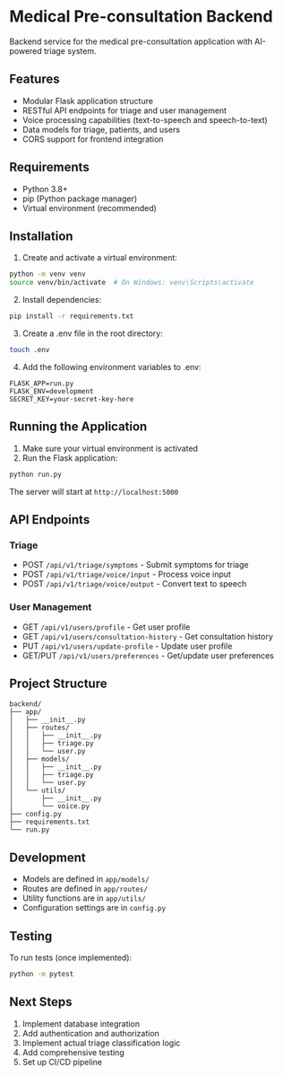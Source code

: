 # Medical Pre-consultation Backend

Backend service for the medical pre-consultation application with AI-powered triage system.

## Features

- Modular Flask application structure
- RESTful API endpoints for triage and user management
- Voice processing capabilities (text-to-speech and speech-to-text)
- Data models for triage, patients, and users
- CORS support for frontend integration

## Requirements

- Python 3.8+
- pip (Python package manager)
- Virtual environment (recommended)

## Installation

1. Create and activate a virtual environment:
```bash
python -m venv venv
source venv/bin/activate  # On Windows: venv\Scripts\activate
```

2. Install dependencies:
```bash
pip install -r requirements.txt
```

3. Create a .env file in the root directory:
```bash
touch .env
```

4. Add the following environment variables to .env:
```
FLASK_APP=run.py
FLASK_ENV=development
SECRET_KEY=your-secret-key-here
```

## Running the Application

1. Make sure your virtual environment is activated
2. Run the Flask application:
```bash
python run.py
```

The server will start at `http://localhost:5000`

## API Endpoints

### Triage

- POST `/api/v1/triage/symptoms` - Submit symptoms for triage
- POST `/api/v1/triage/voice/input` - Process voice input
- POST `/api/v1/triage/voice/output` - Convert text to speech

### User Management

- GET `/api/v1/users/profile` - Get user profile
- GET `/api/v1/users/consultation-history` - Get consultation history
- PUT `/api/v1/users/update-profile` - Update user profile
- GET/PUT `/api/v1/users/preferences` - Get/update user preferences

## Project Structure

```
backend/
├── app/
│   ├── __init__.py
│   ├── routes/
│   │   ├── __init__.py
│   │   ├── triage.py
│   │   └── user.py
│   ├── models/
│   │   ├── __init__.py
│   │   ├── triage.py
│   │   └── user.py
│   └── utils/
│       ├── __init__.py
│       └── voice.py
├── config.py
├── requirements.txt
└── run.py
```

## Development

- Models are defined in `app/models/`
- Routes are defined in `app/routes/`
- Utility functions are in `app/utils/`
- Configuration settings are in `config.py`

## Testing

To run tests (once implemented):
```bash
python -m pytest
```

## Next Steps

1. Implement database integration
2. Add authentication and authorization
3. Implement actual triage classification logic
4. Add comprehensive testing
5. Set up CI/CD pipeline
